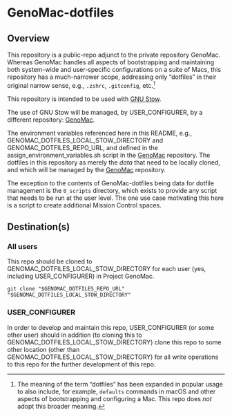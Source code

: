 # GenoMac-dotfiles
## Overview
This repository is a public-repo adjunct to the private repository GenoMac. Whereas GenoMac handles all aspects of bootstrapping and maintaining both system-wide and user-specific configurations on a suite of Macs, this repository has a much-narrower scope, addressing only “dotfiles” in their original narrow sense, e.g., `.zshrc`, `.gitconfig`, etc.[^1]

This repository is intended to be used with [GNU Stow](https://www.gnu.org/software/stow/).

The use of GNU Stow will be managed, by USER_CONFIGURER, by a different repository: [GenoMac](https://github.com/jimratliff/GenoMac).

The environment variables referenced here in this README, e.g., GENOMAC_DOTFILES_LOCAL_STOW_DIRECTORY and GENOMAC_DOTFILES_REPO_URL, and defined in the
assign_environment_variables.sh script in the [GenoMac](https://github.com/jimratliff/GenoMac) repository. The dotfiles in this repository as merely
the *data* that need to be locally cloned, and which will be managed by the [GenoMac](https://github.com/jimratliff/GenoMac) repository.

The exception to the contents of GenoMac-dotfiles being data for dotfile management is the `0_scripts` directory, which exists to provide any script that needs to be run at the user level. The one use case motivating this here is a script to create additional Mission Control spaces.

## Destination(s)
### All users
This repo should be cloned to GENOMAC_DOTFILES_LOCAL_STOW_DIRECTORY for each user (yes, including USER_CONFIGURER) in Project GenoMac.

```shell
git clone "$GENOMAC_DOTFILES_REPO_URL" "$GENOMAC_DOTFILES_LOCAL_STOW_DIRECTORY"
```

### USER_CONFIGURER
In order to develop and maintain this repo, USER_CONFIGURER (or some other user) should in addition (to cloning this to GENOMAC_DOTFILES_LOCAL_STOW_DIRECTORY) clone this repo to some other location (other than GENOMAC_DOTFILES_LOCAL_STOW_DIRECTORY) for all write operations to this repo for the further development of this repo.


[^1]: The meaning of the term “dotfiles” has been expanded in popular usage to also include, for example, `defaults` commands in macOS and other aspects of bootstrapping and configuring a Mac. This repo does *not* adopt this broader meaning.
